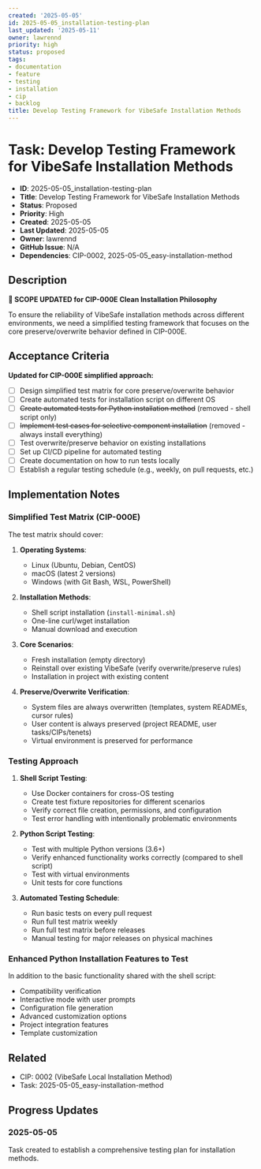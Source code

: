 ```yaml
---
created: '2025-05-05'
id: 2025-05-05_installation-testing-plan
last_updated: '2025-05-11'
owner: lawrennd
priority: high
status: proposed
tags:
- documentation
- feature
- testing
- installation
- cip
- backlog
title: Develop Testing Framework for VibeSafe Installation Methods
---
```


# Task: Develop Testing Framework for VibeSafe Installation Methods

- **ID**: 2025-05-05_installation-testing-plan
- **Title**: Develop Testing Framework for VibeSafe Installation Methods
- **Status**: Proposed
- **Priority**: High
- **Created**: 2025-05-05
- **Last Updated**: 2025-05-05
- **Owner**: lawrennd
- **GitHub Issue**: N/A
- **Dependencies**: CIP-0002, 2025-05-05_easy-installation-method

## Description

**📝 SCOPE UPDATED for CIP-000E Clean Installation Philosophy**

To ensure the reliability of VibeSafe installation methods across different environments, we need a simplified testing framework that focuses on the core preserve/overwrite behavior defined in CIP-000E.

## Acceptance Criteria

**Updated for CIP-000E simplified approach:**

- [ ] Design simplified test matrix for core preserve/overwrite behavior
- [ ] Create automated tests for installation script on different OS
- [ ] ~~Create automated tests for Python installation method~~ (removed - shell script only)
- [ ] ~~Implement test cases for selective component installation~~ (removed - always install everything)
- [ ] Test overwrite/preserve behavior on existing installations
- [ ] Set up CI/CD pipeline for automated testing
- [ ] Create documentation on how to run tests locally
- [ ] Establish a regular testing schedule (e.g., weekly, on pull requests, etc.)

## Implementation Notes

### Simplified Test Matrix (CIP-000E)

The test matrix should cover:

1. **Operating Systems**:
   - Linux (Ubuntu, Debian, CentOS)
   - macOS (latest 2 versions)
   - Windows (with Git Bash, WSL, PowerShell)

2. **Installation Methods**:
   - Shell script installation (`install-minimal.sh`)
   - One-line curl/wget installation
   - Manual download and execution

3. **Core Scenarios**:
   - Fresh installation (empty directory)
   - Reinstall over existing VibeSafe (verify overwrite/preserve rules)
   - Installation in project with existing content

4. **Preserve/Overwrite Verification**:
   - System files are always overwritten (templates, system READMEs, cursor rules)
   - User content is always preserved (project README, user tasks/CIPs/tenets)
   - Virtual environment is preserved for performance

### Testing Approach

1. **Shell Script Testing**:
   - Use Docker containers for cross-OS testing
   - Create test fixture repositories for different scenarios
   - Verify correct file creation, permissions, and configuration
   - Test error handling with intentionally problematic environments

2. **Python Script Testing**:
   - Test with multiple Python versions (3.6+)
   - Verify enhanced functionality works correctly (compared to shell script)
   - Test with virtual environments
   - Unit tests for core functions

3. **Automated Testing Schedule**:
   - Run basic tests on every pull request
   - Run full test matrix weekly
   - Run full test matrix before releases
   - Manual testing for major releases on physical machines

### Enhanced Python Installation Features to Test

In addition to the basic functionality shared with the shell script:

- Compatibility verification
- Interactive mode with user prompts
- Configuration file generation
- Advanced customization options
- Project integration features
- Template customization

## Related

- CIP: 0002 (VibeSafe Local Installation Method)
- Task: 2025-05-05_easy-installation-method

## Progress Updates

### 2025-05-05

Task created to establish a comprehensive testing plan for installation methods. 